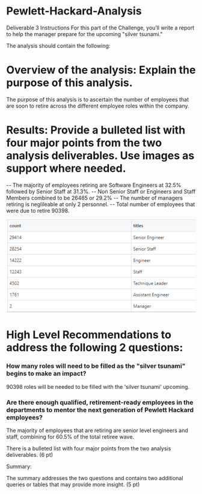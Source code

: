 # Pewlett-Hackard-Analysis

Deliverable 3 Instructions
For this part of the Challenge, you’ll write a report to help the manager prepare for the upcoming "silver tsunami."

The analysis should contain the following:

# Overview of the analysis: Explain the purpose of this analysis.

The purpose of this analysis is to ascertain the number of employees that are soon to retire across the different employee roles within the company. 


# Results: Provide a bulleted list with four major points from the two analysis deliverables. Use images as support where needed.


-- The majority of employees retiring are Software Engineers at 32.5% followed by Senior Staff at 31.3%. 
-- Non Senior Staff or Engineers and Staff Members combined to be 26465 or 29.2%
-- The number of managers retiring is neglileable at only 2 personnel. 
-- Total number of employees that were due to retire 90398. 

![](https://github.com/ishan9220/Pewlett-Hackard-Analysis/blob/main/Group%20By%20Emp%20Info.png)


# High Level Recommendations to address the following 2 questions: 

### How many roles will need to be filled as the "silver tsunami" begins to make an impact?

90398 roles will be needed to be filled with the 'silver tsunami' upcoming. 

### Are there enough qualified, retirement-ready employees in the departments to mentor the next generation of Pewlett Hackard employees?

The majority of employees that are retiring are senior level engineers and staff, combining for 60.5% of the total retiree wave. 


There is a bulleted list with four major points from the two analysis deliverables. (6 pt)

Summary:

The summary addresses the two questions and contains two additional queries or tables that may provide more insight. (5 pt)
